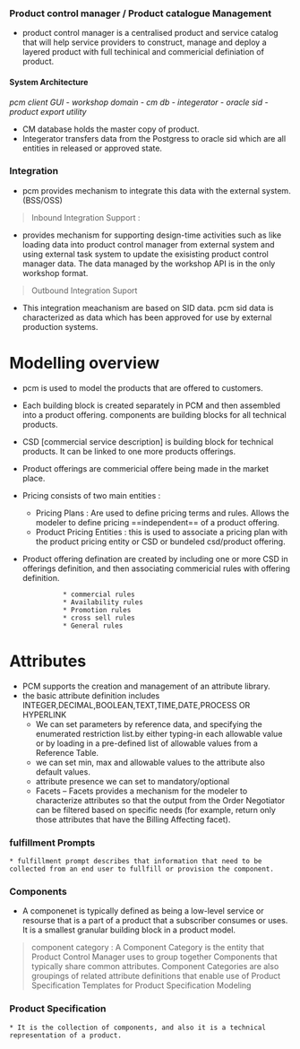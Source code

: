 ### Product control manager / Product catalogue Management 
* product control manager is a centralised product and service catalog that will help service providers to construct, manage and deploy a layered product with full techinical and commericial definiation of product.

#### System  Architecture
*pcm client GUI - workshop domain - cm db - integerator - oracle sid - product export utility*

* CM database holds the master copy of product.
* Integerator transfers data from the Postgress to oracle sid which are all entities in released or approved state.

###     Integration 
* pcm provides mechanism to integrate this data with the external system.(BSS/OSS)
 > Inbound Integration Support :
* provides mechanism for supporting design-time activities such as like loading data into product control manager from external system  and using external task system to update the exisisting product control manager data. The data managed by the workshop API is in the only workshop format.

> Outbound Integration Suport
* This integration meachanism are based on SID data. pcm sid data is characterized as data which has been approved for use by external production systems.

# Modelling overview
* pcm is used to model the products that are offered to customers.
* Each building block is created separately in PCM and then assembled into a product offering. components are building blocks for all technical products.
* CSD [commercial service description] is building block for technical products. It can be linked to one more products offerings.
* Product offerings are commericial offere being made in the market place.
* Pricing consists of two main entities :
    * Pricing Plans : Are used to define pricing terms and rules.
                     Allows the modeler to define pricing ==independent== of a product offering.
    * Product Pricing Entities : this is used to associate a pricing plan with the product pricing entity or CSD or bundeled csd/product offering.
* Product offering defination are created by including one or more CSD in offerings definition, and then associating commericial rules with offering definition.
 
                * commercial rules
                * Availability rules
                * Promotion rules
                * cross sell rules
                * General rules
# Attributes 
* PCM supports the creation and management of an attribute library.
* 
    the basic attribute definition includes INTEGER,DECIMAL,BOOLEAN,TEXT,TIME,DATE,PROCESS OR HYPERLINK
    * We can set parameters by reference data, and specifying the enumerated restriction list.by either typing-in each allowable value or by loading in a pre-defined list of allowable values from a Reference Table. 
    * we can set min, max and allowable values to the attribute also default values.
    * attribute presence we can set to mandatory/optional
    *  Facets – Facets provides a mechanism for the modeler to characterize attributes so that the output from the Order Negotiator can be filtered based on specific needs (for example, return only those attributes that have the Billing Affecting facet). 
### fulfillment Prompts
    * fulfillment prompt describes that information that need to be collected from an end user to fullfill or provision the component.
### Components
* A componenet is typically defined as being a low-level service or resourse that is a part of a product that a subscriber consumes or uses. It is a smallest granular building block in a product model.
> component category : A Component Category is the entity that Product Control Manager uses to group together Components that typically share common attributes. Component Categories are also groupings of related attribute definitions that enable use of Product Specification Templates for Product Specification Modeling
### Product Specification
    * It is the collection of components, and also it is a technical representation of a product.
     

